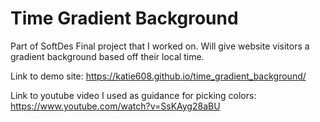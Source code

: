 # Time Gradient Background
Part of SoftDes Final project that I worked on. Will give website visitors a gradient background based off their local time.

Link to demo site: https://katie608.github.io/time_gradient_background/

Link to youtube video I used as guidance for picking colors: https://www.youtube.com/watch?v=SsKAyg28aBU
